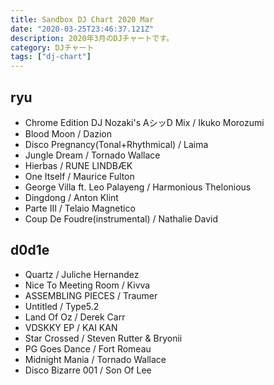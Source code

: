 ```yaml
---
title: Sandbox DJ Chart 2020 Mar
date: "2020-03-25T23:46:37.121Z"
description: 2020年3月のDJチャートです。
category: DJチャート
tags: ["dj-chart"]
---
```


## ryu

- Chrome Edition DJ Nozaki's AシッD Mix / Ikuko Morozumi
- Blood Moon / Dazion
- Disco Pregnancy(Tonal+Rhythmical) / Laima
- Jungle Dream / Tornado Wallace
- Hierbas / RUNE LINDBÆK
- One Itself / Maurice Fulton
- George Villa ft. Leo Palayeng / Harmonious Thelonious
- Dingdong / Anton Klint
- Parte III / Telaio Magnetico
- Coup De Foudre(instrumental) / Nathalie David

## d0d1e

- Quartz / Juliche Hernandez
- Nice To Meeting Room / Kivva
- ASSEMBLING PIECES / Traumer
- Untitled / Type5.2 
- Land Of Oz / Derek Carr
- VDSKKY EP / KAI KAN
- Star Crossed / Steven Rutter & Bryonii
- PG Goes Dance / Fort Romeau
- Midnight Mania / Tornado Wallace
- Disco Bizarre 001 / Son Of Lee
